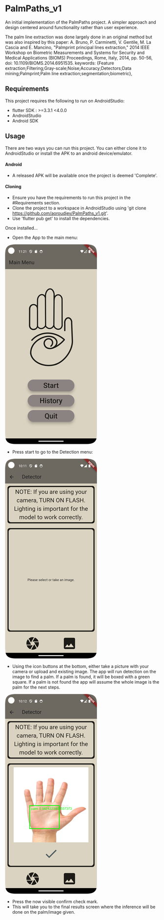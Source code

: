 # PalmPaths_v1

An initial implementation of the PalmPaths project. A simpler approach and design centered around functionality rather than user experience.

The palm line extraction was done largely done in an original method but was also inspired by this paper:
A. Bruno, P. Carminetti, V. Gentile, M. La Cascia and E. Mancino, "Palmprint principal lines extraction," 2014 IEEE Workshop on Biometric Measurements and Systems for Security and Medical Applications (BIOMS) Proceedings, Rome, Italy, 2014, pp. 50-56, doi: 10.1109/BIOMS.2014.6951535.
keywords: {Feature extraction;Filtering;Gray-scale;Noise;Accuracy;Detectors;Data mining;Palmprint;Palm line extraction;segmentation;biometric},

## Requirements

This project requires the following to run on AndroidStudio:

- flutter SDK : >=3.3.1 <4.0.0
- AndroidStudio
- Android SDK

## Usage

There are two ways you can run this project. You can either clone it to AndroidStudio or install the APK to an android device/emulator.

#### Android

- A released APK will be available once the project is deemed 'Complete'.

#### Cloning

- Ensure you have the requirements to run this project in the #Requirements section.
- Clone the project to a workspace in AndroidStudio using 'git clone https://github.com/aoroudjev/PalmPaths_v1.git'.
- Use 'flutter pub get' to install the dependencies.

Once installed...

- Open the App to the main menu:

![Alt text](usage_images/main_menu.png)

- Press start to go to the Detection menu:

![Alt text](usage_images/detector_menu.png)

- Using the icon buttons at the bottom, either take a picture with your camera or upload and existing image. The app will run detection on the image to find a palm. If a palm is found, it will be boxed with a green square. If a palm is not found the app will assume the whole image is the palm for the next steps.

![Alt text](usage_images/example_detection.png)

- Press the now visible confirm check mark.
- This will take you to the final results screen where the inference will be done on the palm/image given.

[//]: # (TODO: Finish)
